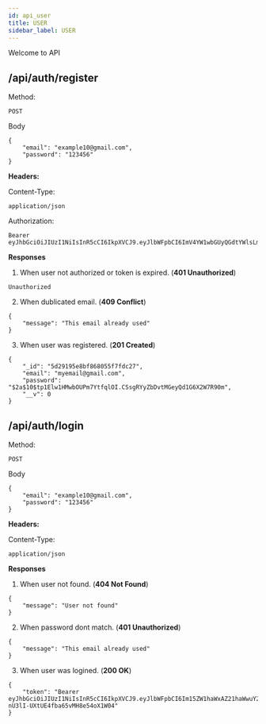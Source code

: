 ```yaml
---
id: api_user
title: USER
sidebar_label: USER
---
```


Welcome to API

## /api/auth/register
Method:
```
POST
```

Body
```
{
    "email": "example10@gmail.com",
    "password": "123456"
}
```
**Headers:**

Content-Type:
```
application/json
```
Authorization:
```
Bearer eyJhbGciOiJIUzI1NiIsInR5cCI6IkpXVCJ9.eyJlbWFpbCI6ImV4YW1wbGUyQGdtYWlsLmNvbSIsInVzZXJJZCI6IjVkMjczNDMzNGQwOWExMDU2YWVhNDFiMyIsImlhdCI6MTU2Mjg1MDUxOSwiZXhwIjoxNTYyODU0MTE5fQ.A0STDjlX4DQJ_0Gd0x49gqNpcwZymadX8aBA5FyAy2A
```

**Responses**
1. When user not authorized or token is expired. (**401 Unauthorized**)
```
Unauthorized
```
2. When dublicated email. (**409 Conflict**)
```
{
    "message": "This email already used"
}
```
3. When user was registered. (**201 Created**)
```
{
    "_id": "5d29195e8bf868055f7fdc27",
    "email": "myemail@gmail.com",
    "password": "$2a$10$tp1Elw1HMwbOUPm7YtfqlOI.CSsgRYyZbDvtMGeyQd1G6X2W7R90m",
    "__v": 0
}
```

## /api/auth/login

Method:
```
POST
```

Body
```
{
    "email": "example10@gmail.com",
    "password": "123456"
}
```
**Headers:**

Content-Type:
```
application/json
```

**Responses**
1. When user not found. (**404 Not Found**)
```
{
    "message": "User not found"
}
```
2. When password dont match. (**401 Unauthorized**)
```
{
    "message": "This email already used"
}
```
3. When user was logined. (**200 OK**)
```
{
    "token": "Bearer eyJhbGciOiJIUzI1NiIsInR5cCI6IkpXVCJ9.eyJlbWFpbCI6Im15ZW1haWxAZ21haWwuY29tIiwidXNlcklkIjoiNWQyOTE5NWU4YmY4NjgwNTVmN2ZkYzI3IiwiaWF0IjoxNTYyOTc0ODEzLCJleHAiOjE1NjI5Nzg0MTN9.PkKZ0XqvUgL_-nU3lI-UXtUE4fba65vMH8e54oX1W04"
}
```